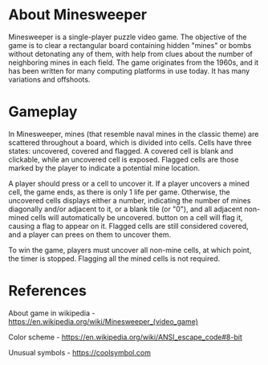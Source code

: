 # About Minesweeper

Minesweeper is a single-player puzzle video game. The objective of the game is to clear a rectangular board containing hidden "mines" or bombs without detonating any of them, with help from clues about the number of neighboring mines in each field. The game originates from the 1960s, and it has been written for many computing platforms in use today. It has many variations and offshoots.


# Gameplay

In Minesweeper, mines (that resemble naval mines in the classic theme) are scattered throughout a board, which is divided into cells. Cells have three states: uncovered, covered and flagged. A covered cell is blank and clickable, while an uncovered cell is exposed. Flagged cells are those marked by the player to indicate a potential mine location.

A player should press <Enter> or <Space> a cell to uncover it. If a player uncovers a mined cell, the game ends, as there is only 1 life per game. Otherwise, the uncovered cells displays either a number, indicating the number of mines diagonally and/or adjacent to it, or a blank tile (or "0"), and all adjacent non-mined cells will automatically be uncovered. <F> button on a cell will flag it, causing a flag to appear on it. Flagged cells are still considered covered, and a player can prees <F> on them to uncover them.

To win the game, players must uncover all non-mine cells, at which point, the timer is stopped. Flagging all the mined cells is not required.


# References

About game in wikipedia - https://en.wikipedia.org/wiki/Minesweeper_(video_game)
  
Color scheme - https://en.wikipedia.org/wiki/ANSI_escape_code#8-bit
  
Unusual symbols - https://coolsymbol.com
